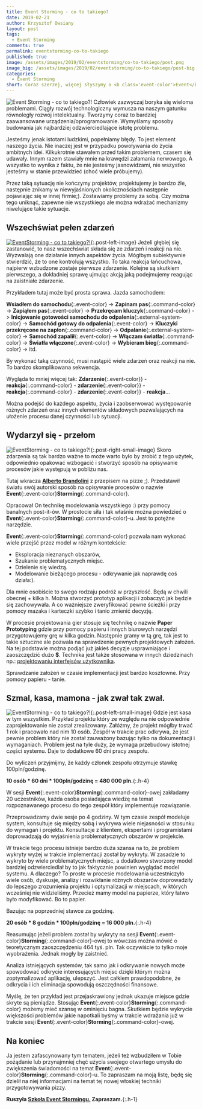 ```yaml
---
title: Event Storming - co to takiego?
date: 2019-02-21
author: Krzysztof Owsiany
layout: post
tags:
  - Event Storming
comments: true
permalink: eventstorming-co-to-takiego
published: true
image: /assets/images/2019/02/eventstorming/co-to-takiego/post.png
image_big: /assets/images/2019/02/eventstorming/co-to-takiego/post-big.png
categories:
  - Event Storming
short: Coraz szerzej, więcej słyszymy o <b class='event-color'>Event</b><b class='command-color'>Storming</b>-u. Czym tak naprawdę jest ta technika? W dzisiejszym poście postaram się odpowiedzieć na to pytanie. Chciałbym też byście otworzyli umysł i zauroczyli się tą techniką. Gdyż jest bardzo wartościowa!! Zapraszam do świata zdarzeń.
---
```

![Event Storming - co to takiego?!][post-big]
Człowiek zazwyczaj boryka się wieloma problemami. Ciągły rozwój technologiczny wymusza na naszym gatunku równoległy rozwój intelektualny. Tworzymy coraz to bardziej zaawansowane urządzenia/oprogramowanie. Wymyślamy sposoby budowania jak najbardziej odzwierciedlające  istotę problemu. 

Jesteśmy jenak istotami ludzkimi, popełniamy błędy. To jest element naszego życia. Nie inaczej jest w przypadku powoływania do życia ambitnych idei.
Kilkukrotnie stawałem przed takim problemem, czasem się udawały. Innym razem stawiały mnie na krawędzi załamania nerwowego. A wszystko to wynika z faktu, że nie jesteśmy jasnowidzami, nie wszystko jesteśmy w stanie przewidzieć (choć wiele próbujemy).

Przez taką sytuację nie kończymy projektów, projektujemy je bardzo źle, następnie znikamy w niewyjaśnionych okolicznościach następnie pojawiając się w innej firmie;). Zostawiamy problemy za sobą. 
Czy można tego uniknąć, zapewne nie wszystkiego ale można wdrażać mechanizmy niwelujące takie sytuacje.

## Wszechświat pełen zdarzeń
[![EventStorming - co to takiego?!][image1]][image1-big]{:.post-left-image}
Jeżeli głębiej się zastanowić, to nasz wszechświat składa się ze zdarzeń i reakcji na nie. Wyzwalają one działanie innych aspektów życia. Mógłbym subiektywnie stwierdzić, że to one kontrolują wszystko. To taka reakcja łańcuchowa, najpierw wzbudzone zostaje pierwsze zdarzenie. Kolejne są skutkiem pierwszego, a dokładniej sprawę ujmując akcją jaką podejmujemy reagując na zaistniałe zdarzenie.

Przykładem tutaj może być prosta sprawa. Jazda samochodem:

**Wsiadłem do samochodu**{:.event-color} -> 
**Zapinam pas**{:.command-color} ->
**Zapiąłem pas**{:.event-color} -> 
**Przekręcam kluczyk**{:.command-color} ->
**Inicjowanie gotowości samochodu do odpalenia**{:.external-system-color} ->
**Samochód gotowy do odpalenia**{:.event-color}  -> 
**Kluczyki przekręcone na zapłon**{:.command-color} ->
**Odpalanie**{:.external-system-color} ->
**Samochód zapalił**{:.event-color} -> 
**Włączam światła**{:.command-color} ->
**Światła włączone**{:.event-color} -> 
**Wybieram bieg**{:.command-color} ->
itd.

By wykonać taką czynność, musi nastąpić wiele zdarzeń oraz reakcji na nie. To bardzo skomplikowana sekwencja.

Wygląda to mniej więcej tak: **Zdarzenie**{:.event-color}} - **reakcja**{:.command-color} - **zdarzenie**{:.event-color}} - **reakcja**{:.command-color} - **zdarzenie**{:.event-color}} - **reakcja**...

Można podejść do każdego aspektu, życia i zaobserwować występowanie różnych zdarzeń oraz innych elementów składowych pozwalających na ułożenie procesu danej czynności lub sytuacji.

## Wydarzył się - przełom
![EventStorming - co to takiego?!][event]{:.post-right-small-image}
Skoro zdarzenia są tak bardzo ważne to może warto było by zrobić z tego użytek, odpowiednio opakować wzbogacić i stworzyć sposób na opisywanie procesów jakie występują w pobliżu nas.

Tutaj wkracza **[Alberto Brandolini]** z przepisem na pizze ;).
Przedstawił światu swój autorski sposób na opisywanie procesów  o nazwie **Event**{:.event-color}**Storming**{:.command-color}. 

Opracował On technikę modelowania wszystkiego :) przy pomocy banalnych post-it-ów. 
W prostocie siła i tak właśnie można powiedzieć o **Event**{:.event-color}**Storming**{:.command-color}-u. Jest to potężne narzędzie.

**Event**{:.event-color}**Storming**{:.command-color} pozwala nam wykonać wiele przejść przez model w różnym kontekście:
* Eksploracja nieznanych obszarów,
* Szukanie problematycznych miejsc.
* Dzielenie się wiedzą.
* Modelowanie bieżącego procesu - odkrywanie jak naprawdę coś działa:).

Dla mnie osobiście to swego rodzaju podróż w przyszłość. Będą w chwili obecnej + kilka h. Można stworzyć prototyp aplikacji i zobaczyć jak będzie się  zachowywała. A co ważniejsze zweryfikować pewne ścieżki i przy pomocy mazaka i karteczki szybko i tanio zmienić decyzję.

W procesie projektowania gier stosuje się technikę o nazwie **Paper Prototyping** gdzie przy pomocy papieru i innych biurowych narzędzi przygotowujemy grę w kilka godzin. Następnie gramy w tą grę, tak jest to takie sztuczne ale pozwala na sprawdzenie pewnych projektowych założeń. Na tej podstawie można podjąć już jakieś decyzje usprawniające i zaoszczędzić dużo **$**. Technika jest także stosowana w innych dziedzinach np.: [projektowaniu interfejsów użytkownika](https://medium.com/digital-experience-design/a-guide-to-paper-prototyping-testing-for-web-interfaces-49e542ba765f).

Sprawdzanie założeń w czasie implementacji jest bardzo kosztowne. Przy pomocy papieru - tanie.

## Szmal, kasa, mamona - jak zwał tak zwał.
![EventStorming - co to takiego?!][hotspot]{:.post-left-small-image}
Gdzie jest kasa w tym wszystkim. Przykład projektu który ze względu na nie odpowiednie zaprojektowanie nie został zrealizowany. 
Załóżmy, że projekt mógłby trwać 1 rok i pracowało nad nim 10 osób. 
Zespół w trakcie prac odkrywa, że jest pewnie problem który nie został zauważony bazując tylko na dokumentacji i wymaganiach.
Problem jest na tyle duży, że wymaga przebudowy istotnej części systemu. Daje to dodatkowe 60 dni pracy zespołu.

Do wyliczeń przyjmijmy, że każdy członek zespołu otrzymuje stawkę 100pln/godzinę.

**10 osób * 60 dni * 100pln/godzinę = 480 000 pln.**{:.h-4}

W sesji **Event**{:.event-color}**Storming**{:.command-color}-owej zakładamy 20 uczestników, każda osoba posiadająca wiedzę na temat rozpoznawanego procesu do tego zespół który implementuje rozwiązanie.

Przeprowadzamy dwie sesje po 4 godziny.
W tym czasie zespół modeluje system, konsultuje się między sobą i wykrywa wiele niejasności w stosunku do wymagań i projektu. Konsultacje z klientem, ekspertami i programistami doprowadzają do wyjaśnienia problematycznych obszarów w projekcie.

W trakcie tego procesu istnieje bardzo duża szansa na to, że problem wykryty wyżej w trakcie implementacji został by wykryty. W zasadzie to wykryto by wiele problematycznych miejsc, a dodatkowo stworzony model bardziej odzwierciedlał by to jak faktycznie powinien wyglądać model systemu.
A dlaczego? To proste w procesie modelowania uczestniczyło wiele osób, dyskusje, analizy i rozwikłanie różnych obszarów doprowadziły do lepszego zrozumienia projektu i optymalizacji w miejscach, w których wcześniej nie widzieliśmy. Przecież mamy model na papierze, który łatwo było modyfikować. Bo to papier. 

Bazując na poprzedniej stawce za godzinę.

**20 osób * 8 godzin * 100pln/godzinę =  16 000 pln.**{:.h-4}

Reasumując jeżeli problem został by wykryty na sesji **Event**{:.event-color}**Storming**{:.command-color}-owej to wówczas można mówić o teoretycznym zaoszczędzeniu 464 tyś. pln.
Tak oczywiście to tylko moje wyobrażenia. Jednak mogły by zaistnieć.

Analiza istniejących systemów, tak samo jak i odkrywanie nowych może spowodować odkrycie interesujących miejsc dzięki którym można zoptymalizować aplikację, ulepszyć. Jest całkiem prawdopodobne, że odkrycia i ich eliminacja spowodują oszczędności finansowe.

Myślę, że ten przykład jest przejaskrawiony jednak ukazuje miejsce gdzie skryte są pieniądze.
Stosując **Event**{:.event-color}**Storming**{:.command-color} możemy mieć szansę w ominięciu bagna. 
Skutkiem będzie wykrycie większości problemów jakie napotkali byśmy w trakcie wdrażania już w trakcie sesji **Event**{:.event-color}**Storming**{:.command-color}-owej.

## Na koniec
Ja jestem zafascynowany tym tematem, jeżeli też wzbudziłem w Tobie pożądanie lub przynajmniej chęć użycia swojego otwartego umysłu do zwiększenia świadomości na temat **Event**{:.event-color}**Storming**{:.command-color}-u. To zapraszam na moją listę, będę się dzielił na niej informacjami na temat tej nowej włoskiej techniki przygotowywania pizzy.


**Ruszyła [Szkoła Event Stormingu.] Zapraszam.**{:.h-1}

[Szkoła Event Stormingu.]: https://szkolaeventstormingu.pl?utm_source=mrdev&utm_medium=article&utm_campaign=szkolaeventstormingu&utm_content=co_to_takiego
[Alberto Brandolini]: https://www.eventstorming.com/
[EventStorming]: {{site.url}}/eventstorming

[post]: /assets/images/2019/02/eventstorming/co-to-takiego/post.png
[post-big]: /assets/images/2019/02/eventstorming/co-to-takiego/post-big.png
[hotspot]: /assets/images/2019/02/eventstorming/co-to-takiego/hotspot.png
[event]: /assets/images/2019/02/eventstorming/co-to-takiego/domain_event.png

[image1]: /assets/images/2019/02/eventstorming/co-to-takiego/image1.jpg
[image1-big]: /assets/images/2019/02/eventstorming/co-to-takiego/image1-big.jpg